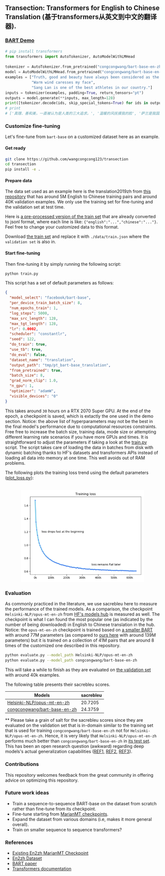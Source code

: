 ## Transection: Transformers for English to Chinese Translation  (基于transformers从英文到中文的翻译器).

<!--This repository comes with [the blog](#). -->

### [BART Demo](demo.py)

```python
# pip install transformers
from transformers import AutoTokenizer, AutoModelWithLMHead

tokenizer = AutoTokenizer.from_pretrained("congcongwang/bart-base-en-zh")
model = AutoModelWithLMHead.from_pretrained("congcongwang/bart-base-en-zh")
examples = ["Truth, good and beauty have always been considered as the three top pursuits of human beings",
            "Warm wind caresses my face",
            "Sang Lan is one of the best athletes in our country."]
inputs = tokenizer(examples, padding=True, return_tensors="pt")
outputs = model.generate(**inputs, max_length=128)
print([tokenizer.decode(ids, skip_special_tokens=True) for ids in outputs])
# print
# ['真理、善和美，一直被认为是人类的三大追求。', '温暖的风抚摸我的脸', '萨兰是我国最好的运动员之一。']
```
 
### Customize fine-tuning

Let's fine-tune from `bart-base` on a customized dataset here as an example.

#### Get ready
```bash
git clone https://github.com/wangcongcong123/transection
cd transection
pip install -e .
```
#### Prepare data
The data set used as an example here is the translation2019zh from [this repository](https://github.com/brightmart/nlp_chinese_corpus) that has around 5M English to Chinese training pairs and around 40K validation examples. We only use the training set for fine-tuning and the validation set at test time.

Here is [a pre-processed version of the train set](https://ucdcs-student.ucd.ie/~cwang/data/translation_2019zh/train.zip) that are already converted to jsonl format, where each line is like:  `{"english":"...","chinese":"..."}`. Feel free to change your customized data to this format.

Download [the train set](https://ucdcs-student.ucd.ie/~cwang/data/translation_2019zh/train.zip) and replace it with `./data/train.json` where the `validation set` is also in.

#### Start fine-tuning

Then fine-tuning it by simply running the following script:

```bash
python train.py
```

This script has a set of default parameters as follows:

```json
{
  "model_select": "facebook/bart-base",
  "per_device_train_batch_size": 8,
  "num_epochs_train": 1,
  "log_steps": 5000,
  "max_src_length": 128,
  "max_tgt_length": 128,
  "lr": 0.0002,
  "scheduler": "constantlr",
  "seed": 122,
  "do_train": true,
  "use_tb": true,
  "do_eval": false,
  "dataset_name": "translation",
  "output_path": "tmp/pt_bart-base_translation",
  "from_pretrained": true,
  "batch_size": 8,
  "grad_norm_clip": 1.0,
  "n_gpu": 1,
  "optimizer": "adamW",
  "visible_devices": "0"
}
```

This takes around `30` hours on a RTX 2070 Super GPU. At the end of the epoch, a checkpoint is saved, which is extactly the one used in the demo section. Notice: the above list of hyperparameters may not be the best in the final model's performance due to computational resources constraints. Free free to increase the batch size, training data, mode size or attempting different learning rate scenarios if you have more GPUs and times. It is straightforward to adjust the parameters if taking a look at the [train.py](train.py) script. The script takes care of loading the data in batches from disk with dynamic batching thanks to HF's datasets and transformers APIs instead of loading all data into memory at one time. This well avoids out of RAM problems.

The following plots the training loss trend using the default parameters ([plot_loss.py](plot_loss.py)):

<p align="center">
    <br>
    <img src="loss.png" width="400"/>
    <br>
<p>

### Evaluation

As commonly practiced in the literature, we use sacrebleu here to measure the performance of the trained models. As a comparison, the checkpoint `Helsinki-NLP/opus-mt-en-zh` from [HF's models hub](https://huggingface.co/Helsinki-NLP/opus-mt-en-zh) is measured as well. The checkpoint is what I can found the most popular one (as indicated by the number of being downloaded) in English to Chinese translation in the hub. Notice: the `opus-mt-en-zh` checkpoint is trained based on [a smaller BART](extra/opus-mt-en-zh) with around 77M parameters (as compared to [ours here](extra/bart-base) with around 139M parameters) but it is trained on a collection of 41M pairs that are around 8 times of the customized one described in this repository.

```bash
python evaluate.py --model_path Helsinki-NLP/opus-mt-en-zh
python evaluate.py --model_path congcongwang/bart-base-en-zh
```
This will take a while to finish as they are evaluated on [the validation set](data/val.json) with around 40k examples.

The following table presents their sacrebleu scores.

| Models                       | sacrebleu |
|------------------------------|-----------|
| [Helsinki-NLP/opus-mt-en-zh](https://huggingface.co/Helsinki-NLP/opus-mt-en-zh)   | 20.7205   |
| [congcongwang/bart-base-en-zh](https://huggingface.co/congcongwang/bart-base-en-zh) | 24.3759   |

** Please take a grain of salt for the sacrebleu scores since they are evaluated on the validation set that is in-domain similar to the training set that is used for training `congcongwang/bart-base-en-zh` not for `Helsinki-NLP/opus-mt-en-zh`. Hence, it is very likely that `Helsinki-NLP/opus-mt-en-zh` performs much better than `congcongwang/bart-base-en-zh` in [its test set](https://object.pouta.csc.fi/Tatoeba-MT-models/eng-zho/opus-2020-07-17.test.txt). This has been an open research question (awkward) regarding deep models's actual generalization capabilities ([REF1](https://arxiv.org/abs/1902.01007), [REF2](https://arxiv.org/abs/2004.02709), [REF3](https://arxiv.org/abs/1911.01547)).

### Contributions

This repository welcomes feedback from the great community in offering advice on optimizing this repository.

### Future work ideas
- Train a sequence-to-sequence BART-base on the dataset from scratch rather than fine-tune from its checkpoint.
- Fine-tune starting from [MarianMT checkpoints](https://huggingface.co/models?filter=marian).
 - Expand the dataset from various domains (i.e, makes it more general overall).
 - Train on smaller sequence to sequence transformers?

### References
- [Existing En2zh MarianMT Checkpoint](https://huggingface.co/Helsinki-NLP/opus-mt-en-zh)
- [En2zh Dataset](https://github.com/brightmart/nlp_chinese_corpus)
- [BART paper](https://arxiv.org/abs/1910.13461)
- [Transformers documentation](https://huggingface.co/transformers/model_doc/bart.html)
